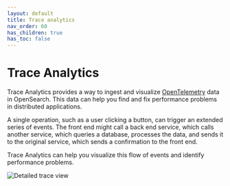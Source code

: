 ```yaml
---
layout: default
title: Trace analytics
nav_order: 60
has_children: true
has_toc: false
---
```


# Trace Analytics

Trace Analytics provides a way to ingest and visualize [OpenTelemetry](https://opentelemetry.io/) data in OpenSearch. This data can help you find and fix performance problems in distributed applications.

A single operation, such as a user clicking a button, can trigger an extended series of events. The front end might call a back end service, which calls another service, which queries a database, processes the data, and sends it to the original service, which sends a confirmation to the front end.

Trace Analytics can help you visualize this flow of events and identify performance problems.

![Detailed trace view]({{site.url}}{{site.baseurl}}/images/ta-trace.png)
